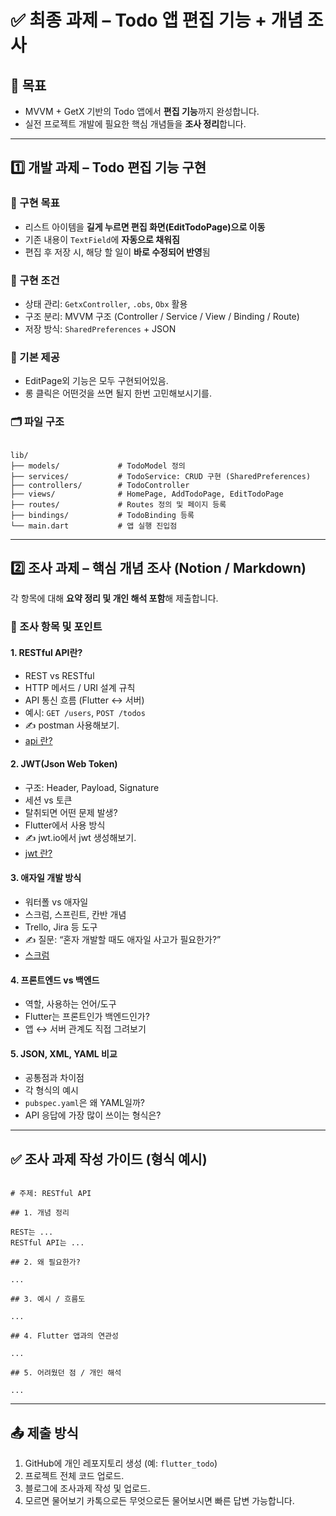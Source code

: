 # ✅ 최종 과제 – Todo 앱 편집 기능 + 개념 조사

## 🎯 목표
- MVVM + GetX 기반의 Todo 앱에서 **편집 기능**까지 완성합니다.
- 실전 프로젝트 개발에 필요한 핵심 개념들을 **조사 정리**합니다.

---

## 1️⃣ 개발 과제 – Todo 편집 기능 구현

### 🧩 구현 목표
- 리스트 아이템을 **길게 누르면 편집 화면(EditTodoPage)으로 이동**
- 기존 내용이 `TextField`에 **자동으로 채워짐**
- 편집 후 저장 시, 해당 할 일이 **바로 수정되어 반영**됨

### 🔧 구현 조건
- 상태 관리: `GetxController`, `.obs`, `Obx` 활용
- 구조 분리: MVVM 구조 (Controller / Service / View / Binding / Route)
- 저장 방식: `SharedPreferences` + JSON

### 🗿 기본 제공
- EditPage외 기능은 모두 구현되어있음.
- 롱 클릭은 어떤것을 쓰면 될지 한번 고민해보시기를.

### 🗂️ 파일 구조
```

lib/
├── models/             # TodoModel 정의
├── services/           # TodoService: CRUD 구현 (SharedPreferences)
├── controllers/        # TodoController
├── views/              # HomePage, AddTodoPage, EditTodoPage
├── routes/             # Routes 정의 및 페이지 등록
├── bindings/           # TodoBinding 등록
└── main.dart           # 앱 실행 진입점

```

---

## 2️⃣ 조사 과제 – 핵심 개념 조사 (Notion / Markdown)

각 항목에 대해 **요약 정리 및 개인 해석 포함**해 제출합니다.

### 🧠 조사 항목 및 포인트

#### 1. RESTful API란?
- REST vs RESTful
- HTTP 메서드 / URI 설계 규칙
- API 통신 흐름 (Flutter ↔ 서버)
- 예시: `GET /users`, `POST /todos`
- ✍️ postman 사용해보기.
- [api 란?](https://youtu.be/ckSdPNKM2pY?feature=shared)

#### 2. JWT(Json Web Token)
- 구조: Header, Payload, Signature
- 세션 vs 토큰
- 탈취되면 어떤 문제 발생?
- Flutter에서 사용 방식
- ✍️ jwt.io에서 jwt 생성해보기.
- [jwt 란?](https://youtu.be/XXseiON9CV0?feature=shared)

#### 3. 애자일 개발 방식
- 워터폴 vs 애자일
- 스크럼, 스프린트, 칸반 개념
- Trello, Jira 등 도구
- ✍️ 질문: “혼자 개발할 때도 애자일 사고가 필요한가?”
- [스크럼](https://youtu.be/PAp9fSY6FYY?feature=shared)

#### 4. 프론트엔드 vs 백엔드
- 역할, 사용하는 언어/도구
- Flutter는 프론트인가 백엔드인가?
- 앱 ↔ 서버 관계도 직접 그려보기

#### 5. JSON, XML, YAML 비교
- 공통점과 차이점
- 각 형식의 예시
- `pubspec.yaml`은 왜 YAML일까?
- API 응답에 가장 많이 쓰이는 형식은?

---

## ✅ 조사 과제 작성 가이드 (형식 예시)

```

# 주제: RESTful API

## 1. 개념 정리

REST는 ...
RESTful API는 ...

## 2. 왜 필요한가?

...

## 3. 예시 / 흐름도

...

## 4. Flutter 앱과의 연관성

...

## 5. 어려웠던 점 / 개인 해석

...

```

---

## 📤 제출 방식

1. GitHub에 개인 레포지토리 생성 (예: `flutter_todo`)
2. 프로젝트 전체 코드 업로드.
3. 블로그에 조사과제 작성 및 업로드.
4. 모르면 물어보기 카톡으로든 무엇으로든 물어보시면 빠른 답변 가능합니다.
